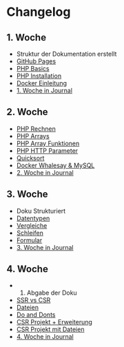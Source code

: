 # Changelog

## 1. Woche

-   Struktur der Dokumentation erstellt
-   [GitHub Pages](Appendix/GitHubPages/Einrichten.md)
-   [PHP Basics](PHP/Basics.md)
-   [PHP Installation](PHP/Installation.md)
-   [Docker Einleitung](Docker/Start.md)
-   [1. Woche in Journal](Reflexion/001_Woche.md)

## 2. Woche

-   [PHP Rechnen](PHP/Aufgaben/Rechnen.md)
-   [PHP Arrays](PHP/Aufgaben/Arrays.md)
-   [PHP Array Funktionen](PHP/Appendix/ArrayFunktionen.md)
-   [PHP HTTP Parameter](PHP/Aufgaben/HTTP-Parameter.md)
-   [Quicksort](PHP/Appendix/Sortieren.md#quicksort)
-   [Docker Whalesay & MySQL](Docker/Aufgaben.md)
-   [2. Woche in Journal](Reflexion/002_Woche.md)

## 3. Woche

-   Doku Strukturiert
-   [Datentypen](PHP/Appendix/Datentypen.md)
-   [Vergleiche](PHP/Aufgaben/Vergleiche.md)
-   [Schleifen](PHP/Aufgaben/Schleifen.md)
-   [Formular](PHP/Aufgaben/Formular.md)
-   [3. Woche in Journal](Reflexion/003_Woche.md)

## 4. Woche

-   1. Abgabe der Doku
-   [SSR vs CSR](Appendix/Rendering/Rendering.md)
-   [Dateien](PHP/Aufgaben/Dateien.md)
-   [Do and Donts](PHP/Appendix/DosAndDonts.md)
-   [CSR Projekt + Erweiterung](Appendix/Rendering/Rendering.md#beispielprojekt)
-   [CSR Projekt mit Dateien](Appendix/Rendering/Rendering.md#beispielprojekt)
-   [4. Woche in Journal](Reflexion/004_Woche.md)
